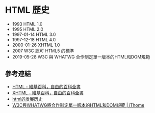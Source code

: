 # HTML 歷史

- 1993 HTML 1.0
- 1995 HTML 2.0
- 1997-01-14 HTML 3.0
- 1997-12-18 HTML 4.0
- 2000-01-26 XHTML 1.0
- 2007 W3C 認可 HTML5 的標準
- 2019-05-28 W3C 與 WHATWG 合作制定單一版本的HTML和DOM規範


## 參考連結

- [HTML - 維基百科，自由的百科全書](https://zh.wikipedia.org/wiki/HTML)
- [XHTML - 維基百科，自由的百科全書](https://zh.wikipedia.org/wiki/XHTML)
- [html的发展历史](https://zhuanlan.zhihu.com/p/36217198)
- [W3C與WHATWG將合作制定單一版本的HTML和DOM規範 | iThome](https://www.ithome.com.tw/news/130950)
